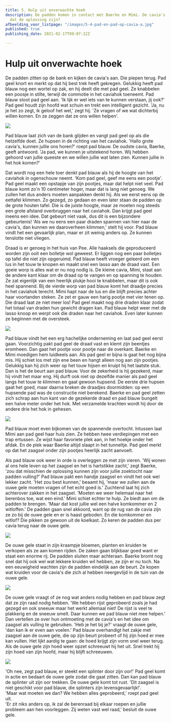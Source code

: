 ```yaml
---
title: 5. Hulp uit onverwachte hoek
description: De padden komen in contact met Baerke en Mimi. De cavia's leven op zaagsel en vinden het heerlijk zacht, zou
  dat de oplossing zijn?
afbeelding_voor_listpage: "/images/5-4-pad-en-pad-op-cavia-a.jpg"
published: true
publishing_date: 2021-02-17T09:07:12Z

---
```

# Hulp uit onverwachte hoek

De padden zitten op de bank en kijken de cavia's aan. Die piepen terug. Pad geel knort en merkt op dat hij best trek heeft gekregen. Gelukkig heeft pad blauw nog een wortel op zak, en hij deelt die met pad geel. Ze knabbelen een poosje in stilte, terwijl de commotie in het caviahok toeneemt. Pad blauw stoot pad geel aan. 'Ik lijk er wel iets van te kunnen verstaan, jij ook?' Pad geel houdt zijn hoofd wat schuin en trekt een intelligent gezicht. 'Ja, nu je het zo zegt, ik geloof het wel,' zegt hij. 'Ze vragen of we wat dichterbij willen komen. En ze zeggen dat ze ons willen helpen'.

![](/images/5-1-pad-en-pad-op-de-bank.jpg)

Pad blauw laat zich van de bank glijden en vangt pad geel op als die hetzelfde doet. Ze hupsen in de richting van het caviahok. 'Hallo grote cavia's, kunnen jullie ons horen?' roept pad blauw. De oudste cavia, Baerke, geeft antwoord. 'Ja pad, we kunnen je uitstekend horen. Wij hebben gehoord van jullie queeste en we willen jullie wat laten zien. Kunnen jullie in het hok komen?'

Dat wordt nog een hele toer denkt pad blauw als hij de hoogte van het caviahok in ogenschouw neemt. 'Kom pad geel, geef me eens een pootje'. Pad geel maakt een opstapje van zijn pootjes, maar dat helpt niet veel. Pad blauw komt zo'n 10 centimeter hoger, maar dat is lang niet genoeg. We zullen het dus anders moeten aanpakken denkt hij. Als we eerst eens op de eettafel klimmen. Zo gezegd, zo gedaan en even later staan de padden op de grote houten tafel. Die is de juiste hoogte, maar ze moeten nog steeds een grote afstand overbruggen naar het caviahok. Dan krijgt pad geel ineens een idee. Dat gebeurt niet vaak, dus dit is een bijzondere gebeurtenis! 'Als we nu eens een paar draden spannen van hier naar de cavia's, dan kunnen we daaroverheen klimmen,' stelt hij voor. Pad blauw vindt het een gevaarlijk plan, maar er zit weinig anders op. Ze kunnen tenslotte niet vliegen.

Draad is er genoeg in het huis van Pee. Alle haaksels die geproduceerd worden zijn ooit een bolletje wol geweest. Er liggen nog een paar bolletjes op tafel die niet zijn opgeruimd. Pad blauw heeft vroeger geleerd om een lus in het touw te knopen en maakt snel een lasso aan de draad vast. Een goeie worp is alles wat er nu nog nodig is. De kleine cavia, Mimi, staat aan de andere kant klaar om de draad op te vangen en op spanning te houden. Ze zat eigenlijk van een heerlijk plukje hooi te knabbelen, maar dit is ook heel spannend. Bij de vierde worp van pad blauw komt het draadje precies in het caviahok terecht. Mimi hapt naar de lus en die blijft precies achter haar voortanden steken. Ze zet er gauw een harig pootje met vier tenen op. Die draad laat ze niet meer los! Pad geel maakt nog drie draden klaar zodat het totaal van draden hun gewicht dragen kan. Pad blauw helpt weer met de lasso knoop en werpt ook die draden naar het caviahok. Even later kunnen ze beginnen met de oversteek.

![](/images/5-2-pad-probeert-in-caviahok-te-klimmen.jpg)

Pad blauw vindt het een erg hachelijke onderneming en laat pad geel eerst gaan. Voorzichtig pakt pad geel de draad vast en klemt zijn beentjes eromheen. Dan gaat het pootje voor pootje naar de overkant. Baerke en Mimi moedigen hem luidkeels aan. Als pad geel er bijna is gaat het nog bijna mis. Hij schiet los met zijn ene been en hangt alleen nog aan zijn pootjes. Gelukkig kan hij zich weer op het touw hijsen en kruipt hij het laatste stuk. Dan is het de beurt aan pad blauw. Voor de zekerheid is hij gezekerd, maar hij vindt het maar eng. Hij durft ook niet op dezelfde manier als pad geel langs het touw te klimmen en gaat gewoon hupsend. De eerste drie hupsen gaat het goed, maar daarna breken de draadjes doormidden: op een hupsende pad was de constructie niet berekend. Baerke en pad geel zetten zich schrap aan hun kant van de gezekerde draad en pad blauw bungelt een halve meter onder het hok. Met verzamelde krachten wordt hij door de andere drie het hok in gehesen.

![](/images/5-3-mimi-laat-huis-zien.jpg)

Pad blauw moet even bijkomen van de spannende overtocht. Intussen laat Mimi aan pad geel haar huis zien. Ze hebben twee verdiepingen met een trap ertussen. Ze wijst haar favoriete plek aan, in het hoekje onder het afdak. En de plek waar Baerke altijd slaapt in het tunneltje. Pad geel merkt op dat het zaagsel onder zijn pootjes heerlijk zacht aanvoelt.

Als pad blauw ook weer in orde is overleggen ze met zijn vieren. 'Wij wonen al ons hele leven op het zaagsel en het is hartstikke zacht,' zegt Baerke, 'zou dat misschien de oplossing kunnen zijn voor jullie zoektocht naar padden vulling?' Pad blauw pakt een handje zaagsel en vindt het ook wel lekker zacht. 'Het zou best kunnen,' beaamt hij, 'maar we zullen aan de ouwe gele moeten vragen of het echt goed is.' Zuchtend laat hij zich achterover zakken in het zaagsel. 'Moeten we weer helemaal naar het berenbos toe, wat een eind.' Mimi schiet echter te hulp. Ze biedt aan om de padden te brengen. 'Maar dat kost jullie wel een halve komkommer en 2 witloffen.' De padden gaan snel akkoord, want op de rug van de cavia zijn ze zo bij de ouwe gele en er is haast geboden. En die komkommer en witlof? Die pikken ze gewoon uit de koelkast. Zo keren de padden dus per cavia terug naar de ouwe gele.

![](/images/5-4-pad-en-pad-op-cavia-a.jpg)

De ouwe gele staat in zijn kraampje bloemen, planten en kruiden te verkopen als ze aan komen rijden. De zaken gaan blijkbaar goed want er staat een enorme rij. De padden sluiten maar achteraan. Baerke bromt nog snel dat hij ook wel wat lekkere kruiden wil hebben, ze zijn er nu toch. Na een eeuwigheid wachten zijn de padden eindelijk aan de beurt. Ze kopen wat kruiden voor de cavia's die zich al hebben neergevlijd in de tuin van de ouwe gele. 

![](/images/5-6-cavias-neergevleid-in-bos-a.jpg)

De ouwe gele vraagt of ze nog wat anders nodig hebben en pad blauw zegt dat ze zijn raad nodig hebben. 'We hebben rijst geprobeerd zoals je had gezegd en ook sneeuw maar het werkt allemaal niet! De rijst is veel te plakkerig en de sneeuw smelt. Daar kunnen we pad blauw niet mee helpen.' Dan vertellen ze over hun ontmoeting met de cavia's en het idee om zaagsel als vulling te gebruiken. 'Heb je het bij je?' vraagt de ouwe gele, 'dan kan ik er even aan voelen.' Pad blauw overhandigt het zakje met zaagsel aan de ouwe gele, die op zijn beurt probeert of hij zijn hoed er mee kan vullen. Het lijkt aardig te gaan: de hoed krijgt zijn vorm snel weer terug. Als de ouwe gele zijn hoed weer opzet schreeuwt hij het uit. Snel trekt hij zijn hoed van zijn hoofd, maar hij blijft schreeuwen. 

![](/images/5-5-pad-met-splinter-a.jpg)

'Oh nee, zegt pad blauw, er steekt een splinter door zijn oor!' Pad geel komt in actie en bedaart de ouwe gele zodat die gaat zitten. Dan kan pad blauw de splinter uit zijn oor trekken. De ouwe gele komt tot rust. 'Dit zaagsel is niet geschikt voor pad blauw, die splinters zijn levensgevaarlijk!'.  
'Maar wat moeten we dan? We hebben alles geprobeerd,' roept pad geel uit.  
'Er zit niks anders op, ik zal de berenraad bij elkaar roepen en jullie probleem aan hen voorleggen. Zij weten vast wel raad,' besluit de ouwe gele.